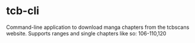 # tcb-cli

Command-line application to download manga chapters from the tcbscans website.
Supports ranges and single chapters like so: 106-110,120
